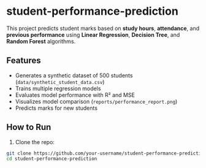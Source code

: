 # student-performance-prediction
This project predicts student marks based on **study hours**, **attendance**, and **previous performance** using **Linear Regression**, **Decision Tree**, and **Random Forest** algorithms.

## Features
- Generates a synthetic dataset of 500 students (`data/synthetic_student_data.csv`)
- Trains multiple regression models
- Evaluates model performance with R² and MSE
- Visualizes model comparison (`reports/performance_report.png`)
- Predicts marks for new students

## How to Run
1. Clone the repo:
```bash
git clone https://github.com/your-username/student-performance-prediction.git
cd student-performance-prediction
